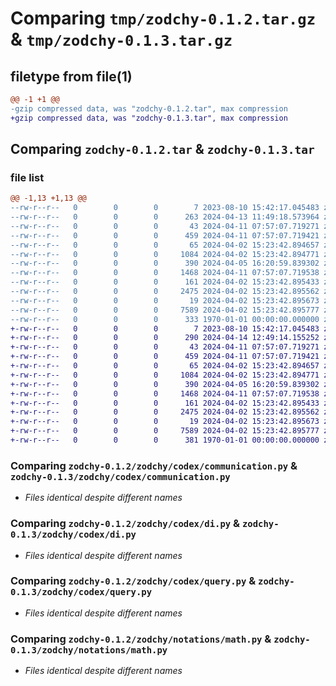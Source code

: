 # Comparing `tmp/zodchy-0.1.2.tar.gz` & `tmp/zodchy-0.1.3.tar.gz`

## filetype from file(1)

```diff
@@ -1 +1 @@
-gzip compressed data, was "zodchy-0.1.2.tar", max compression
+gzip compressed data, was "zodchy-0.1.3.tar", max compression
```

## Comparing `zodchy-0.1.2.tar` & `zodchy-0.1.3.tar`

### file list

```diff
@@ -1,13 +1,13 @@
--rw-r--r--   0        0        0        7 2023-08-10 15:42:17.045483 zodchy-0.1.2/README.md
--rw-r--r--   0        0        0      263 2024-04-13 11:49:18.573964 zodchy-0.1.2/pyproject.toml
--rw-r--r--   0        0        0       43 2024-04-11 07:57:07.719271 zodchy-0.1.2/zodchy/__init__.py
--rw-r--r--   0        0        0      459 2024-04-11 07:57:07.719421 zodchy-0.1.2/zodchy/codex/__init__.py
--rw-r--r--   0        0        0       65 2024-04-02 15:23:42.894657 zodchy-0.1.2/zodchy/codex/base.py
--rw-r--r--   0        0        0     1084 2024-04-02 15:23:42.894771 zodchy-0.1.2/zodchy/codex/communication.py
--rw-r--r--   0        0        0      390 2024-04-05 16:20:59.839302 zodchy-0.1.2/zodchy/codex/cqrs.py
--rw-r--r--   0        0        0     1468 2024-04-11 07:57:07.719538 zodchy-0.1.2/zodchy/codex/di.py
--rw-r--r--   0        0        0      161 2024-04-02 15:23:42.895433 zodchy-0.1.2/zodchy/codex/identity.py
--rw-r--r--   0        0        0     2475 2024-04-02 15:23:42.895562 zodchy-0.1.2/zodchy/codex/query.py
--rw-r--r--   0        0        0       19 2024-04-02 15:23:42.895673 zodchy-0.1.2/zodchy/notations/__init__.py
--rw-r--r--   0        0        0     7589 2024-04-02 15:23:42.895777 zodchy-0.1.2/zodchy/notations/math.py
--rw-r--r--   0        0        0      333 1970-01-01 00:00:00.000000 zodchy-0.1.2/PKG-INFO
+-rw-r--r--   0        0        0        7 2023-08-10 15:42:17.045483 zodchy-0.1.3/README.md
+-rw-r--r--   0        0        0      290 2024-04-14 12:49:14.155252 zodchy-0.1.3/pyproject.toml
+-rw-r--r--   0        0        0       43 2024-04-11 07:57:07.719271 zodchy-0.1.3/zodchy/__init__.py
+-rw-r--r--   0        0        0      459 2024-04-11 07:57:07.719421 zodchy-0.1.3/zodchy/codex/__init__.py
+-rw-r--r--   0        0        0       65 2024-04-02 15:23:42.894657 zodchy-0.1.3/zodchy/codex/base.py
+-rw-r--r--   0        0        0     1084 2024-04-02 15:23:42.894771 zodchy-0.1.3/zodchy/codex/communication.py
+-rw-r--r--   0        0        0      390 2024-04-05 16:20:59.839302 zodchy-0.1.3/zodchy/codex/cqrs.py
+-rw-r--r--   0        0        0     1468 2024-04-11 07:57:07.719538 zodchy-0.1.3/zodchy/codex/di.py
+-rw-r--r--   0        0        0      161 2024-04-02 15:23:42.895433 zodchy-0.1.3/zodchy/codex/identity.py
+-rw-r--r--   0        0        0     2475 2024-04-02 15:23:42.895562 zodchy-0.1.3/zodchy/codex/query.py
+-rw-r--r--   0        0        0       19 2024-04-02 15:23:42.895673 zodchy-0.1.3/zodchy/notations/__init__.py
+-rw-r--r--   0        0        0     7589 2024-04-02 15:23:42.895777 zodchy-0.1.3/zodchy/notations/math.py
+-rw-r--r--   0        0        0      381 1970-01-01 00:00:00.000000 zodchy-0.1.3/PKG-INFO
```

### Comparing `zodchy-0.1.2/zodchy/codex/communication.py` & `zodchy-0.1.3/zodchy/codex/communication.py`

 * *Files identical despite different names*

### Comparing `zodchy-0.1.2/zodchy/codex/di.py` & `zodchy-0.1.3/zodchy/codex/di.py`

 * *Files identical despite different names*

### Comparing `zodchy-0.1.2/zodchy/codex/query.py` & `zodchy-0.1.3/zodchy/codex/query.py`

 * *Files identical despite different names*

### Comparing `zodchy-0.1.2/zodchy/notations/math.py` & `zodchy-0.1.3/zodchy/notations/math.py`

 * *Files identical despite different names*

